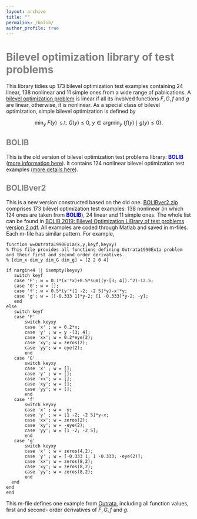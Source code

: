 ```yaml
---
layout: archive
title: ""   
permalink: /bolib/
author_profile: true
---
```


<span style="color:grey">Bilevel optimization library of test problems</span> 
===
This library tidies up  173 bilevel optimization test examples containing 24 linear, 138 nonlinear and  11 simple ones from a wide range of pablications. A [bilevel optimization problem](https://biopt.github.io/solvers/) is linear if all its involved functions $F, G, f$ and $g$ are linear, otherwise, it is nonlinear. As a special class of bilevel optimization,  simple bilevel optimization is defined by

$$ \min_{y}~ F(y)~~ \mbox{s.t.}~  G(y)\leq 0,~ y\in \mbox{argmin}_y~ \{ f(y)\mid g(y)\leq 0 \}. \nonumber $$

<span style="color:grey">BOLIB</span>
---

 This is the old version of  bilevel optimization test problems library: <span style="color:blue">**BOLIB**</span> ([more information here](https://github.com/ShenglongZhou/BOLIB)).  It contains 124 nonlinear bilevel optimization test examples ([more details here](https://www.researchgate.net/publication/325120369)). 

<span style="color:grey">BOLIBver2</span>
---
This is a new version constructed based on the old one. [BOLIBver2.zip](\files\BOLIBver2.zip) comprises 173  bilevel optimization test examples: 138 nonlinear  (in which 124 ones are taken from <span style="color:blue">**BOLIB**</span>), 24 linear and  11 simple ones. The whole list can be found in [BOLIB 2019: Bilevel Optimization LIBrary of test problems version 2.pdf](\files\Paper.pdf). All examples are coded through Matlab and saved in m-files. Each m-file has similar pattern. For example,
 
 ```
function w=Outrata1990Ex1a(x,y,keyf,keyxy)
% This file provides all functions defining Outrata1990Ex1a problem and their first and second order derivatives.
% [dim_x dim_y dim_G dim_g] = [2 2 0 4]

if nargin<4 || isempty(keyxy)
    switch keyf
    case 'F'; w = 0.1*(x'*x)+0.5*sum((y-[3; 4]).^2)-12.5;
    case 'G'; w = [];   
    case 'f'; w = 0.5*(y'*[1 -2; -2 5]*y)-x'*y;
    case 'g'; w = [[-0.333 1]*y-2; [1 -0.333]*y-2; -y];   
    end    
else
    switch keyf
    case 'F'
        switch keyxy
        case 'x' ; w = 0.2*x;         
        case 'y' ; w = y -[3; 4];     
        case 'xx'; w = 0.2*eye(2);
        case 'xy'; w = zeros(2);
        case 'yy'; w = eye(2);
        end 
    case 'G'  
        switch keyxy            
        case 'x' ; w = [];    
        case 'y' ; w = [];          
        case 'xx'; w = [];
        case 'xy'; w = [];
        case 'yy'; w = [];
        end           
    case 'f'   
        switch keyxy
        case 'x' ; w = -y;    
        case 'y' ; w = [1 -2; -2 5]*y-x;        
        case 'xx'; w = zeros(2);
        case 'xy'; w = -eye(2);
        case 'yy'; w = [1 -2; -2 5];
        end           
    case 'g'   
        switch keyxy
        case 'x' ; w = zeros(4,2);
        case 'y' ; w = [-0.333 1; 1 -0.333; -eye(2)];                
        case 'xx'; w = zeros(8,2);
        case 'xy'; w = zeros(8,2);
        case 'yy'; w = zeros(8,2);
        end        
   end   
end
end
 ```
This m-file defines one example from [Outrata](https://link.springer.com/article/10.1007/BF01416737), including all function values, first and second- order derivatives of $F, G, f$ and $g$.
